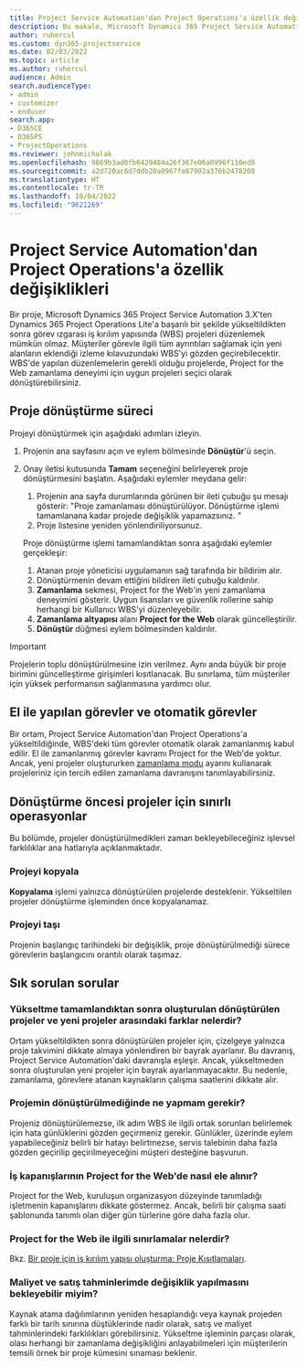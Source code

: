 ```yaml
---
title: Project Service Automation'dan Project Operations'a özellik değişiklikleri
description: Bu makale, Microsoft Dynamics 365 Project Service Automation'dan Dynamics 365 Project Operations'a gerçekleştirilen özellik değişikliklerine genel bir bakış sağlar.
author: ruhercul
ms.custom: dyn365-projectservice
ms.date: 02/03/2022
ms.topic: article
ms.author: ruhercul
audience: Admin
search.audienceType:
- admin
- customizer
- enduser
search.app:
- D365CE
- D365PS
- ProjectOperations
ms.reviewer: johnmichalak
ms.openlocfilehash: 9869b3ad0fb6429484a26f367e06a0996f110ed8
ms.sourcegitcommit: a2d720ac6d7ddb20a0967fe87992a376b2478208
ms.translationtype: HT
ms.contentlocale: tr-TR
ms.lasthandoff: 10/04/2022
ms.locfileid: "9621269"
---
```

# <a name="feature-changes-for-project-service-automation-to-project-operations"></a>Project Service Automation'dan Project Operations'a özellik değişiklikleri

Bir proje, Microsoft Dynamics 365 Project Service Automation 3.X'ten Dynamics 365 Project Operations Lite'a başarılı bir şekilde yükseltildikten sonra görev ızgarası iş kırılım yapısında (WBS) projeleri düzenlemek mümkün olmaz. Müşteriler görevle ilgili tüm ayrıntıları sağlamak için yeni alanların eklendiği izleme kılavuzundaki WBS'yi gözden geçirebilecektir. WBS'de yapılan düzenlemelerin gerekli olduğu projelerde, Project for the Web zamanlama deneyimi için uygun projeleri seçici olarak dönüştürebilirsiniz.

## <a name="project-conversion-process"></a>Proje dönüştürme süreci

Projeyi dönüştürmek için aşağıdaki adımları izleyin.

1. Projenin ana sayfasını açın ve eylem bölmesinde **Dönüştür**'ü seçin.
1. Onay iletisi kutusunda **Tamam** seçeneğini belirleyerek proje dönüştürmesini başlatın. Aşağıdaki eylemler meydana gelir:

    1. Projenin ana sayfa durumlarında görünen bir ileti çubuğu şu mesajı gösterir: "Proje zamanlaması dönüştürülüyor. Dönüştürme işlemi tamamlanana kadar projede değişiklik yapamazsınız. "
    1. Proje listesine yeniden yönlendiriliyorsunuz.

    Proje dönüştürme işlemi tamamlandıktan sonra aşağıdaki eylemler gerçekleşir:

    1. Atanan proje yöneticisi uygulamanın sağ tarafında bir bildirim alır.
    1. Dönüştürmenin devam ettiğini bildiren ileti çubuğu kaldırılır.
    1. **Zamanlama** sekmesi, Project for the Web'in yeni zamanlama deneyimini gösterir. Uygun lisansları ve güvenlik rollerine sahip herhangi bir Kullanıcı WBS'yi düzenleyebilir.
    1. **Zamanlama altyapısı** alanı **Project for the Web** olarak güncelleştirilir.
    1. **Dönüştür** düğmesi eylem bölmesinden kaldırılır.

> [!IMPORTANT]
> Projelerin toplu dönüştürülmesine izin verilmez. Aynı anda büyük bir proje birimini güncelleştirme girişimleri kısıtlanacak. Bu sınırlama, tüm müşteriler için yüksek performansın sağlanmasına yardımcı olur.

## <a name="manual-tasks-vs-automatic-tasks"></a>El ile yapılan görevler ve otomatik görevler

Bir ortam, Project Service Automation'dan Project Operations'a yükseltildiğinde, WBS'deki tüm görevler otomatik olarak zamanlanmış kabul edilir. El ile zamanlanmış görevler kavramı Project for the Web'de yoktur. Ancak, yeni projeler oluştururken [zamanlama modu](/project-management/scheduling-modes.md) ayarını kullanarak projeleriniz için tercih edilen zamanlama davranışını tanımlayabilirsiniz.

## <a name="restricted-operations-for-pre-conversion-projects"></a>Dönüştürme öncesi projeler için sınırlı operasyonlar

Bu bölümde, projeler dönüştürülmedikleri zaman bekleyebileceğiniz işlevsel farklılıklar ana hatlarıyla açıklanmaktadır.

### <a name="copy-project"></a>Projeyi kopyala

**Kopyalama** işlemi yalnızca dönüştürülen projelerde desteklenir. Yükseltilen projeler dönüştürme işleminden önce kopyalanamaz.

### <a name="move-project"></a>Projeyi taşı

Projenin başlangıç tarihindeki bir değişiklik, proje dönüştürülmediği sürece görevlerin başlangıcını orantılı olarak taşımaz.

## <a name="frequently-asked-questions"></a>Sık sorulan sorular

### <a name="what-are-the-differences-between-converted-projects-and-new-projects-that-are-created-after-the-upgrade-has-been-completed"></a>Yükseltme tamamlandıktan sonra oluşturulan dönüştürülen projeler ve yeni projeler arasındaki farklar nelerdir?

Ortam yükseltildikten sonra dönüştürülen projeler için, çizelgeye yalnızca proje takvimini dikkate almaya yönlendiren bir bayrak ayarlanır. Bu davranış, Project Service Automation'daki davranışla eşleşir. Ancak, yükseltmeden sonra oluşturulan yeni projeler için bayrak ayarlanmayacaktır. Bu nedenle, zamanlama, görevlere atanan kaynakların çalışma saatlerini dikkate alır.

### <a name="what-should-i-do-if-my-project-fails-to-be-converted"></a>Projemin dönüştürülmediğinde ne yapmam gerekir?

Projeniz dönüştürülemezse, ilk adım WBS ile ilgili ortak sorunları belirlemek için hata günlüklerini gözden geçirmeniz gerekir. Günlükler, üzerinde eylem yapabileceğiniz belirli bir hatayı belirtmezse, servis talebinin daha fazla gözden geçirilip geçirilmeyeceğini müşteri desteğine başvurun.

### <a name="how-are-business-closures-handled-in-project-for-the-web"></a>İş kapanışlarının Project for the Web'de nasıl ele alınır?

Project for the Web, kuruluşun organizasyon düzeyinde tanımladığı işletmenin kapanışlarını dikkate göstermez. Ancak, belirli bir çalışma saati şablonunda tanımlı olan diğer gün türlerine göre daha fazla olur.

### <a name="what-are-the-limitations-of-project-for-the-web"></a>Project for the Web ile ilgili sınırlamalar nelerdir?

Bkz. [Bir proje için iş kırılım yapısı oluşturma: Proje Kısıtlamaları](/project-management/create-wbs#project-limitations.md).

### <a name="can-i-expect-changes-to-my-cost-and-sales-estimates"></a>Maliyet ve satış tahminlerimde değişiklik yapılmasını bekleyebilir miyim?

Kaynak atama dağılımlarının yeniden hesaplandığı veya kaynak projeden farklı bir tarih sınırına düştüklerinde nadir olarak, satış ve maliyet tahminlerindeki farklılıkları görebilirsiniz. Yükseltme işleminin parçası olarak, olası herhangi bir zamanlama değişikliğini anlayabilmeleri için müşterilerin temsili örnek bir proje kümesini sınaması beklenir.

